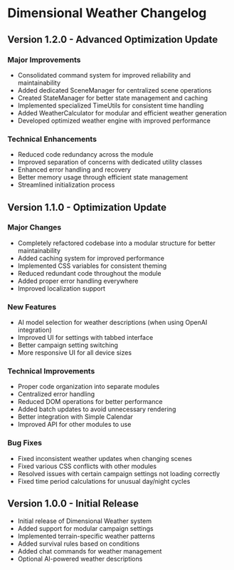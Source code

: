 # Dimensional Weather Changelog

## Version 1.2.0 - Advanced Optimization Update

### Major Improvements
- Consolidated command system for improved reliability and maintainability
- Added dedicated SceneManager for centralized scene operations
- Created StateManager for better state management and caching
- Implemented specialized TimeUtils for consistent time handling
- Added WeatherCalculator for modular and efficient weather generation 
- Developed optimized weather engine with improved performance

### Technical Enhancements
- Reduced code redundancy across the module
- Improved separation of concerns with dedicated utility classes
- Enhanced error handling and recovery
- Better memory usage through efficient state management
- Streamlined initialization process

## Version 1.1.0 - Optimization Update

### Major Changes
- Completely refactored codebase into a modular structure for better maintainability
- Added caching system for improved performance
- Implemented CSS variables for consistent theming
- Reduced redundant code throughout the module
- Added proper error handling everywhere
- Improved localization support

### New Features
- AI model selection for weather descriptions (when using OpenAI integration)
- Improved UI for settings with tabbed interface
- Better campaign setting switching
- More responsive UI for all device sizes

### Technical Improvements
- Proper code organization into separate modules
- Centralized error handling
- Reduced DOM operations for better performance
- Added batch updates to avoid unnecessary rendering
- Better integration with Simple Calendar
- Improved API for other modules to use

### Bug Fixes
- Fixed inconsistent weather updates when changing scenes
- Fixed various CSS conflicts with other modules
- Resolved issues with certain campaign settings not loading correctly
- Fixed time period calculations for unusual day/night cycles

## Version 1.0.0 - Initial Release

- Initial release of Dimensional Weather system
- Added support for modular campaign settings
- Implemented terrain-specific weather patterns
- Added survival rules based on conditions
- Added chat commands for weather management
- Optional AI-powered weather descriptions